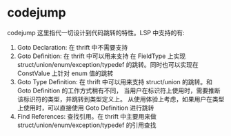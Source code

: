 # codejump

codejump 这里指代一切设计到代码跳转的特性。LSP 中支持的有:

1. Goto Declaration: 在 thrift 中不需要支持
2. Goto Definition:  在 thrift 中可以用来支持 在 FieldType 上实现 struct/union/enum/exception/typedef 的跳转。同时也可以实现在 ConstValue 上针对 enum 值的跳转
3. Goto Type Definition: 在 thrift 中可以用来支持 struct/union 的跳转。和 Goto Definition 的工作方式稍有不同，
当用户在标识符上使用时，需要推断该标识符的类型，并跳转到类型定义上。 从使用体验上考虑，如果用户在类型上使用时，可以直接使用 Goto Definition 进行跳转
4. Find References: 查找引用。在 thrift 中主要用来做 struct/union/enum/exception/typedef 的引用查找

